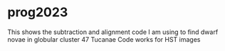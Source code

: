 # prog2023

This shows the subtraction and alignment code I am using to find dwarf novae in globular cluster 47 Tucanae
Code works for HST images
